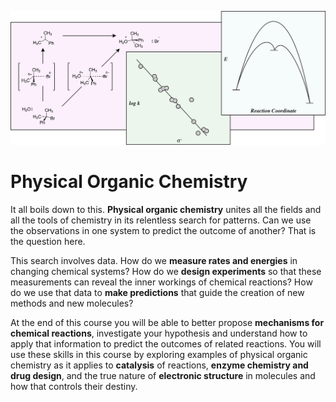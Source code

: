 ![PhyOrg](PhysOrg.png)
# Physical Organic Chemistry
It all boils down to this. **Physical organic chemistry** unites all the fields and all the tools of chemistry in its relentless search for patterns. Can we use the observations in one system to predict the outcome of another? That is the question here.

This search involves data. How do we **measure rates and energies** in changing chemical systems? How do we **design  experiments** so that these measurements can reveal the inner workings of chemical reactions? How do we use that data to **make predictions** that guide the creation of new methods and new molecules? 

At the end of this course you will be able to better propose **mechanisms for chemical reactions**, investigate your hypothesis and understand how to apply that information to predict the outcomes of related reactions. You will use these skills in this course by exploring examples of physical organic chemistry as it applies to **catalysis** of reactions, **enzyme chemistry and drug design**, and the true nature of **electronic structure** in molecules and how that controls their destiny.